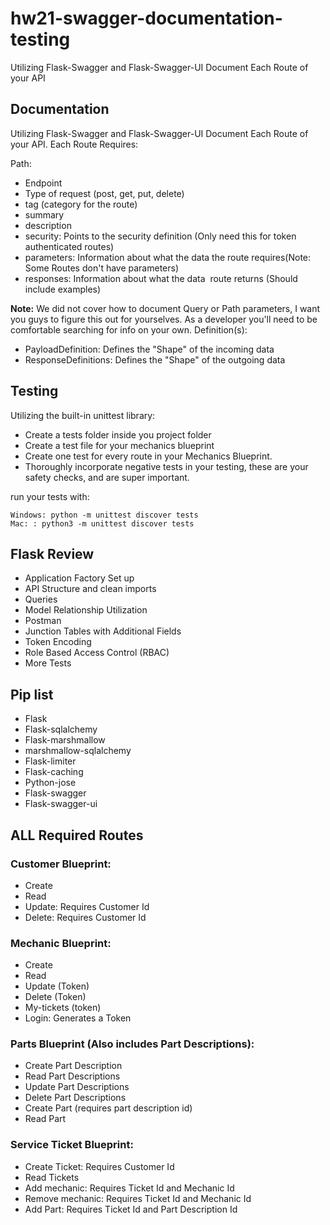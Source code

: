 # hw21-swagger-documentation-testing
Utilizing Flask-Swagger and Flask-Swagger-UI Document Each Route of your API

## Documentation
Utilizing Flask-Swagger and Flask-Swagger-UI Document Each Route of your API. Each Route Requires:

Path:

-   Endpoint
-   Type of request (post, get, put, delete)
-   tag (category for the route)
-   summary
-   description
-   security: Points to the security definition (Only need this for token authenticated routes)
-   parameters: Information about what the data the route requires(Note: Some Routes don't have parameters)
-   responses: Information about what the data  route returns (Should include examples)

**Note:** We did not cover how to document Query or Path parameters, I want you guys to figure this out for yourselves. As a developer you'll need to be comfortable searching for info on your own.
Definition(s):

-   PayloadDefinition: Defines the "Shape" of the incoming data 
-   ResponseDefinitions: Defines the "Shape" of the outgoing data 

## Testing

Utilizing the built-in unittest library:

-   Create a tests folder inside you project folder
-   Create a test file for your mechanics blueprint
-   Create one test for every route in your Mechanics Blueprint.
-   Thoroughly incorporate negative tests in your testing, these are your safety checks, and are super important.

run your tests with:
```shell
Windows: python -m unittest discover tests
Mac: : python3 -m unittest discover tests
```
## Flask Review

-   Application Factory Set up
-   API Structure and clean imports
-   Queries
-   Model Relationship Utilization
-   Postman
-   Junction Tables with Additional Fields
-   Token Encoding
-   Role Based Access Control (RBAC)
-   More Tests

## Pip list

-   Flask
-   Flask-sqlalchemy
-   Flask-marshmallow
-   marshmallow-sqlalchemy
-   Flask-limiter
-   Flask-caching
-   Python-jose
-   Flask-swagger
-   Flask-swagger-ui

## ALL Required Routes

### Customer Blueprint:

-   Create
-   Read
-   Update: Requires Customer Id
-   Delete: Requires Customer Id

### Mechanic Blueprint:

-   Create 
-   Read
-   Update (Token)
-   Delete (Token)
-   My-tickets (token)
-   Login: Generates a Token

### Parts Blueprint (Also includes Part Descriptions):

-   Create Part Description
-   Read Part Descriptions
-   Update Part Descriptions
-   Delete Part Descriptions
-   Create Part (requires part description id)
-   Read Part

### Service Ticket Blueprint:

-   Create Ticket: Requires Customer Id
-   Read Tickets
-   Add mechanic: Requires Ticket Id and Mechanic Id
-   Remove mechanic: Requires Ticket Id and Mechanic Id
-   Add Part: Requires Ticket Id and Part Description Id
